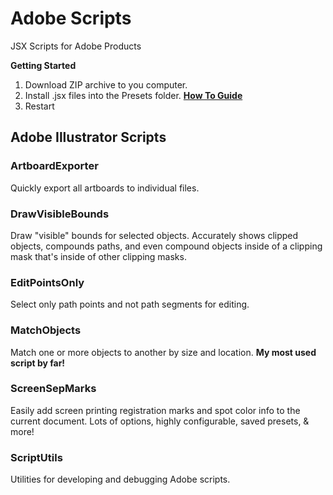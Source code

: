 # Adobe Scripts

JSX Scripts for Adobe Products

**Getting Started**

1. Download ZIP archive to you computer.
2. Install .jsx files into the Presets folder. **[How To Guide](https://www.marspremedia.com/software/how-to-adobe-cc)**
3. Restart

## Adobe Illustrator Scripts

### ArtboardExporter

Quickly export all artboards to individual files.

### DrawVisibleBounds

Draw "visible" bounds for selected objects. Accurately shows clipped objects, compounds paths, and even compound objects inside of a clipping mask that's inside of other clipping masks.

### EditPointsOnly

Select only path points and not path segments for editing.

### MatchObjects

Match one or more objects to another by size and location. **My most used script by far!**

### ScreenSepMarks

Easily add screen printing registration marks and spot color info to the current document. Lots of options, highly configurable, saved presets, & more!

### ScriptUtils

Utilities for developing and debugging Adobe scripts.
